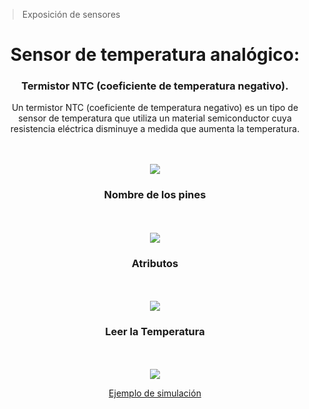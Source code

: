 > Exposición de sensores
<div id="header" align="center"> 
<h1> Sensor de temperatura analógico:</h1>
<h3>Termistor NTC (coeficiente de temperatura negativo). </h3>

Un termistor NTC (coeficiente de temperatura negativo) es un tipo de sensor de temperatura que utiliza un material semiconductor cuya resistencia eléctrica disminuye a medida que aumenta la temperatura. 

<br><br><img src= "https://github.com/KarimeIsabel/SistemasProgramables/assets/60378108/1d75c0d4-a003-4e74-aaf0-fb388539ab8e"> 
<div/>
  
<h3> Nombre de los pines </h3>
<br><br><img src= "https://github.com/KarimeIsabel/SistemasProgramables/assets/60378108/02539091-3942-48cb-bc80-c5ea3e1c6216">


<h3> Atributos </h3>
<br><br><img src= "https://github.com/KarimeIsabel/SistemasProgramables/assets/60378108/4e0024b8-2008-4a95-819c-93f44f181c10">


<h3> Leer la Temperatura </h3>

<br><br><img src= "https://github.com/KarimeIsabel/SistemasProgramables/assets/60378108/1280bbe9-9921-46fd-9050-72ca0824dbf0">




<a href=https://wokwi.com/projects/299330254810382858> Ejemplo de simulación </a>
